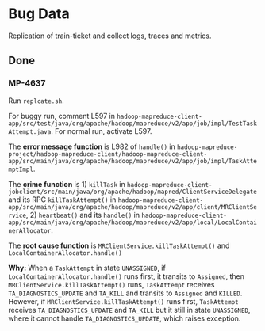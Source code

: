 # Bug Data
 Replication of train-ticket and collect logs, traces and metrics.

## Done
### MP-4637
Run `replcate.sh`.

For buggy run, comment L597 in `hadoop-mapreduce-client-app/src/test/java/org/apache/hadoop/mapreduce/v2/app/job/impl/TestTaskAttempt.java`. For normal run, activate L597.

The **error message function** is L982 of `handle()` in `hadoop-mapreduce-project/hadoop-mapreduce-client/hadoop-mapreduce-client-app/src/main/java/org/apache/hadoop/mapreduce/v2/app/job/impl/TaskAttemptImpl`.  

The **crime function** is 1) `killTask` in `hadoop-mapreduce-client-jobclient/src/main/java/org/apache/hadoop/mapred/ClientServiceDelegate` and its RPC `killTaskAttempt()` in `hadoop-mapreduce-client-app/src/main/java/org/apache/hadoop/mapreduce/v2/app/client/MRClientService`, 2) `heartbeat()` and its `handle()` in `hadoop-mapreduce-client-app/src/main/java/org/apache/hadoop/mapreduce/v2/app/local/LocalContainerAllocator`. 

The **root cause function** is `MRClientService.killTaskAttempt()` and `LocalContainerAllocator.handle()`

**Why:** When a `TaskAttempt` in state `UNASSIGNED`, if `LocalContainerAllocator.handle()` runs first, it transits to `Assigned`, then `MRClientService.killTaskAttempt()` runs, `TaskAttempt` receives `TA_DIAGNOSTICS_UPDATE` and `TA_KILL` and transits to `Assigned` and `KILLED`. However, if `MRClientService.killTaskAttempt()` runs first, `TaskAttempt` receives `TA_DIAGNOSTICS_UPDATE` and `TA_KILL` but it still in state `UNASSIGNED`, where it cannot handle `TA_DIAGNOSTICS_UPDATE`, which raises exception.
